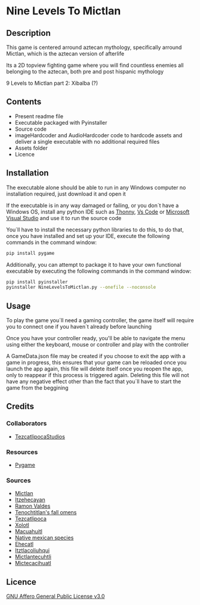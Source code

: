 # Nine Levels To Mictlan

## Description
This game is centered arround aztecan mythology, specifically arround Mictlan, which is the aztecan version of afterlife

Its a 2D topview fighting game where you will find countless enemies all belonging to the aztecan, both pre and post hispanic mythology

9 Levels to Mictlan part 2: Xibalba (?)

## Contents
+ Present readme file
+ Executable packaged with Pyinstaller
+ Source code
+ imageHardcoder and AudioHardcoder code to hardcode assets and deliver a single executable with no additional required files
+ Assets folder
+ Licence

## Installation
The executable alone should be able to run in any Windows computer no installation required, just download it and open it

If the executable is in any way damaged or failing, or you don´t have a Windows OS, install any python IDE such as [Thonny](https://thonny.org/), [Vs Code](https://code.visualstudio.com/download) or [Microsoft Visual Studio](https://visualstudio.microsoft.com/) and use it to run the source code

You´ll have to install the necessary python libraries to do this, to do that, once you have installed and set up your IDE, execute the following commands in the command window:

```bash
pip install pygame
```

Additionally, you can attempt to package it to have your own functional executable by executing the following commands in the command window:

```bash
pip install pyinstaller
pyinstaller NineLevelsToMictlan.py --onefile --noconsole
```

## Usage
To play the game you´ll need a gaming controller, the game itself will require you to connect one if you haven´t already before launching

Once you have your controller ready, you'll be able to navigate the menu using either the keyboard, mouse or controller and play with the controller

A GameData.json file may be created if you choose to exit the app with a game in progress, this ensures that your game can be reloaded once you launch the app again, this file will delete itself once you reopen the app, only to reappear if this process is triggered again. Deleting this file will not have any negative effect other than the fact that you´ll have to start the game from the beggining 

## Credits
### Collaborators 
+ [TezcatlipocaStudios](https://sites.google.com/view/tezcatlipocastudios/welcome)
### Resources
+ [Pygame](https://www.pygame.org/)
### Sources
+ [Mictlan](https://es.wikipedia.org/wiki/Mictl%C3%A1n)
+ [Itzehecayan](https://es.wikipedia.org/wiki/Itzehec%C3%A1yan)
+ [Ramon Valdes](https://www.tiktok.com/@ramonvaldese)
+ [Tenochtitlan's fall omens](https://www.karaniart.com.mx/los-8-presagios-funestos-que-guiaron-a-la-caida-de-tenochtitlan/)
+ [Tezcatlipoca](https://es.wikipedia.org/wiki/Tezcatlipoca)
+ [Xolotl](https://es.wikipedia.org/wiki/X%C3%B3lotl_(divinidad))
+ [Macuahuitl](https://www.youtube.com/watch?v=HjN6zdktD4A)
+ [Native mexican species](https://biblioteca.semarnat.gob.mx/janium/Documentos/Cecadesu/Libros/100%20cosas%202.pdf)
+ [Ehecatl](https://es.wikipedia.org/wiki/Eh%C3%A9catl)
+ [Itztlacoliuhqui](https://es.wikipedia.org/wiki/Itztlacoliuhqui)
+ [Mictlantecuhtli](https://es.wikipedia.org/wiki/Mictlantecuhtli)
+ [Mictecacihuatl](https://es.wikipedia.org/wiki/Mictecac%C3%ADhuatl)

## Licence
[GNU Affero General Public License v3.0](https://choosealicense.com/licenses/agpl-3.0/)
